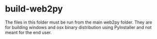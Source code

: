 # build-web2py

The files in this folder must be run from the main web2py folder. They are for building windows and osx binary
distribution using PyInstaller and not meant for the end user.
